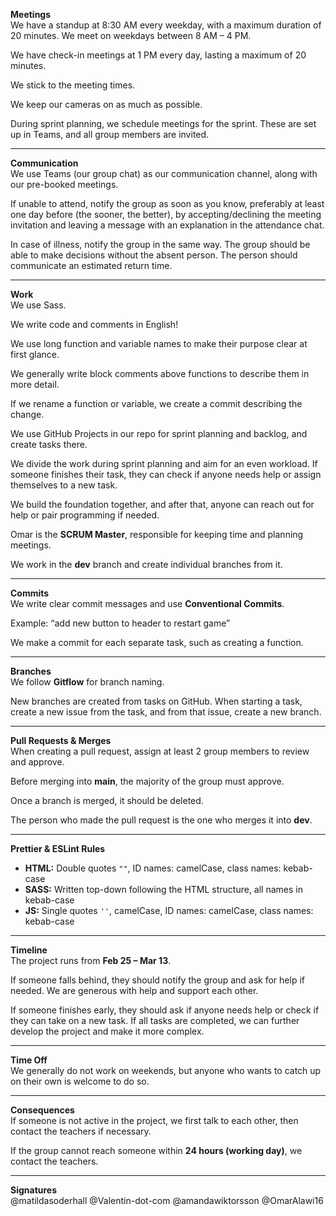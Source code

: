 **Meetings**  
We have a standup at 8:30 AM every weekday, with a maximum duration of 20 minutes. We meet on weekdays between 8 AM – 4 PM.

We have check-in meetings at 1 PM every day, lasting a maximum of 20 minutes.

We stick to the meeting times.

We keep our cameras on as much as possible.

During sprint planning, we schedule meetings for the sprint. These are set up in Teams, and all group members are invited.

---

**Communication**  
We use Teams (our group chat) as our communication channel, along with our pre-booked meetings.

If unable to attend, notify the group as soon as you know, preferably at least one day before (the sooner, the better), by accepting/declining the meeting invitation and leaving a message with an explanation in the attendance chat.

In case of illness, notify the group in the same way. The group should be able to make decisions without the absent person. The person should communicate an estimated return time.

---

**Work**  
We use Sass.

We write code and comments in English!

We use long function and variable names to make their purpose clear at first glance.

We generally write block comments above functions to describe them in more detail.

If we rename a function or variable, we create a commit describing the change.

We use GitHub Projects in our repo for sprint planning and backlog, and create tasks there.

We divide the work during sprint planning and aim for an even workload. If someone finishes their task, they can check if anyone needs help or assign themselves to a new task.

We build the foundation together, and after that, anyone can reach out for help or pair programming if needed.

Omar is the **SCRUM Master**, responsible for keeping time and planning meetings.

We work in the **dev** branch and create individual branches from it.

---

**Commits**  
We write clear commit messages and use **Conventional Commits**.

Example: “add new button to header to restart game”

We make a commit for each separate task, such as creating a function.

---

**Branches**  
We follow **Gitflow** for branch naming.

New branches are created from tasks on GitHub. When starting a task, create a new issue from the task, and from that issue, create a new branch.

---

**Pull Requests & Merges**  
When creating a pull request, assign at least 2 group members to review and approve.

Before merging into **main**, the majority of the group must approve.

Once a branch is merged, it should be deleted.

The person who made the pull request is the one who merges it into **dev**.

---

**Prettier & ESLint Rules**

- **HTML:** Double quotes `""`, ID names: camelCase, class names: kebab-case
- **SASS:** Written top-down following the HTML structure, all names in kebab-case
- **JS:** Single quotes `''`, camelCase, ID names: camelCase, class names: kebab-case

---

**Timeline**  
The project runs from **Feb 25 – Mar 13**.

If someone falls behind, they should notify the group and ask for help if needed. We are generous with help and support each other.

If someone finishes early, they should ask if anyone needs help or check if they can take on a new task. If all tasks are completed, we can further develop the project and make it more complex.

---

**Time Off**  
We generally do not work on weekends, but anyone who wants to catch up on their own is welcome to do so.

---

**Consequences**  
If someone is not active in the project, we first talk to each other, then contact the teachers if necessary.

If the group cannot reach someone within **24 hours (working day)**, we contact the teachers.

---

**Signatures**  
@matildasoderhall
@Valentin-dot-com
@amandawiktorsson
@OmarAlawi16
